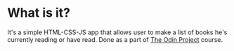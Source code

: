 # What is it?

It's a simple HTML-CSS-JS app that allows user to make a list of books he's currently reading or have read. Done as a part of [The Odin Project](https://theodinproject.com) course.
